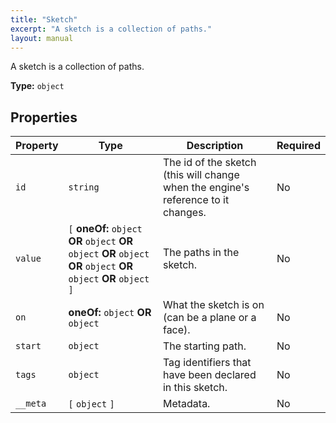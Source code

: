 ```yaml
---
title: "Sketch"
excerpt: "A sketch is a collection of paths."
layout: manual
---
```


A sketch is a collection of paths.


**Type:** `object`




## Properties

| Property | Type | Description | Required |
|----------|------|-------------|----------|
| `id` |`string`| The id of the sketch (this will change when the engine&#x27;s reference to it changes. | No |
| `value` |`[` **oneOf:** `object` **OR** `object` **OR** `object` **OR** `object` **OR** `object` **OR** `object` **OR** `object` `]`| The paths in the sketch. | No |
| `on` |**oneOf:** `object` **OR** `object`| What the sketch is on (can be a plane or a face). | No |
| `start` |`object`| The starting path. | No |
| `tags` |`object`| Tag identifiers that have been declared in this sketch. | No |
| `__meta` |`[` `object` `]`| Metadata. | No |


